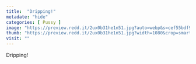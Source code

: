 ```yaml
---
title:  "Dripping!"
metadate: "hide"
categories: [ Pussy ]
image: "https://preview.redd.it/2ux0b31he1n51.jpg?auto=webp&s=cef55bdf9ed009c88d6bc8c923ba1a12f818cded"
thumb: "https://preview.redd.it/2ux0b31he1n51.jpg?width=1080&crop=smart&auto=webp&s=d90e553dc866164084d4c5341f01b6d56c4a02fa"
visit: ""
---
```

Dripping!
